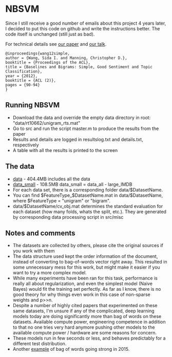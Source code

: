 # NBSVM
Since I still receive a good number of emails about this project 4 years later,
I decided to put this code on github and write the
instructions better. The code itself is unchanged (still just as bad).

For technical details see [our paper](wang12simple.pdf) and
[our talk](wang12simple_slides.pdf).

```
@inproceedings{wang12simple, 
author = {Wang, Sida I. and Manning, Christopher D.}, 
booktitle = {Proceedings of the ACL}, 
title = {Baselines and Bigrams: Simple, Good Sentiment and Topic Classification}, 
year = {2012}, 
booktitle = {ACL (2)}, 
pages = {90-94} 
} 
```

## Running NBSVM
- Download the data and override the empty data directory in root: "data/rt10662/unigram_rts.mat"
- Go to src and run the script master.m to produce the results from the paper
- Results and details are logged in resultslog.txt and details.txt, respectively
- A table with all the results is printed to the screen

## The data
- [data](http://www.stanford.edu/~sidaw/projects/data_NB_ACL12.zip) - 404.4MB includes all the data
- [data_small](http://www.stanford.edu/~sidaw/projects/datasmall_NB_ACL12.zip) - 108.5MB
  data_small = data_all - large_IMDB
- For each data set, there is a corresponding folder data/$DatasetName.
- You can find $FeatureType_$DatasetName.mat in data/$DatasetName, where
$FeatureType = "unigram" or "bigram".
- data/$DatasetName/cv_obj.mat determines the standard evaluation for each dataset (how many
  folds, whats the split, etc.). They are generated by corresponding
  data processing script in src/misc

## Notes and comments
- The datasets are collected by others, please cite the original sources if you work with them
- The data structure used kept the order information of the document, instead of
converting to bag-of-words vector right away. This resulted in some
unnecessary mess for this work, but might make it easier if you want
to try a more complex model.
- While many experiments have been ran for this task, performance is
  really all about regularization, and even the simplest model (Naive
  Bayes) would fit the training set perfectly. As far as I know, there is no good
  theory for why things even work in this case of non-sparse weights
  and p>>n.
- Despite a number of highly cited papers that experimented on these same
  datasets, I'm unsure if any of the complicated, deep learning models
  today are doing significantly more than bag of words on these datasets.
  Available compute power, engineering competence in addition to that no one
  tries very hard anymore pushing other models to the available compute power / hardware are some reasons for concern.
- These models run in few seconds or less, and
  behaves predictably for a different test distribution.
- Another [example](http://arxiv.org/abs/1512.02167) of bag of words going strong in 2015.
